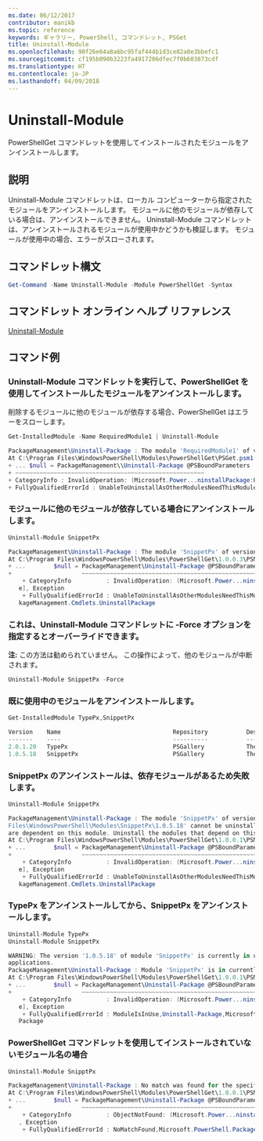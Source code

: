 ```yaml
---
ms.date: 06/12/2017
contributor: manikb
ms.topic: reference
keywords: ギャラリー, PowerShell, コマンドレット, PSGet
title: Uninstall-Module
ms.openlocfilehash: 90f26e64a8a6bc95faf444b1d3ce82a8e3bbefc1
ms.sourcegitcommit: cf195b090b3223fa4917206dfec7f0b603873cdf
ms.translationtype: HT
ms.contentlocale: ja-JP
ms.lasthandoff: 04/09/2018
---
```

# <a name="uninstall-module"></a>Uninstall-Module

PowerShellGet コマンドレットを使用してインストールされたモジュールをアンインストールします。

## <a name="description"></a>説明

Uninstall-Module コマンドレットは、ローカル コンピューターから指定されたモジュールをアンインストールします。
モジュールに他のモジュールが依存している場合は、アンインストールできません。
Uninstall-Module コマンドレットは、アンインストールされるモジュールが使用中かどうかも検証します。 モジュールが使用中の場合、エラーがスローされます。

## <a name="cmdlet-syntax"></a>コマンドレット構文
```powershell
Get-Command -Name Uninstall-Module -Module PowerShellGet -Syntax
```

## <a name="cmdlet-online-help-reference"></a>コマンドレット オンライン ヘルプ リファレンス

[Uninstall-Module](http://go.microsoft.com/fwlink/?LinkId=526864)


## <a name="example-commands"></a>コマンド例

###  <a name="run-the-uninstall-module-cmdlet-to-uninstall-a-module-that-you-installed-by-using-powershellget"></a>Uninstall-Module コマンドレットを実行して、PowerShellGet を使用してインストールしたモジュールをアンインストールします。
削除するモジュールに他のモジュールが依存する場合、PowerShellGet はエラーをスローします。
```powershell
Get-InstalledModule -Name RequiredModule1 | Uninstall-Module

PackageManagement\Uninstall-Package : The module 'RequiredModule1' of version '2.5' in module base folder 'C:\Program Files\WindowsPowerShell\Modules\RequiredModule1\2.5' cannot be uninstalled, because one or more other modules 'ModuleWithDependencies2' are dependent on this module. Uninstall the modules that depend on this module before uninstalling module 'RequiredModule1'.
At C:\Program Files\WindowsPowerShell\Modules\PowerShellGet\PSGet.psm1:1303 char:25
+ ... $null = PackageManagement\\Uninstall-Package @PSBoundParameters
+ ~~~~~~~~~~~~~~~~~~~~~~~~~~~~~~~~~~~~~~~~~~~~~~~~~~~~~~
+ CategoryInfo : InvalidOperation: (Microsoft.Power...ninstallPackage:UninstallPackage) [Uninstall-Package], Exception
+ FullyQualifiedErrorId : UnableToUninstallAsOtherModulesNeedThisModule,Uninstall-Package,Microsoft.PowerShell.PackageManagement.Cmdlets.UninstallPackage
```

### <a name="uninstalling-a-module-when-some-other-modules-have-a-dependency-on-it"></a>モジュールに他のモジュールが依存している場合にアンインストールします。

```powershell
Uninstall-Module SnippetPx

PackageManagement\Uninstall-Package : The module 'SnippetPx' of version '1.0.5.18' in module base folder 'C:\ProgramFiles\WindowsPowerShell\Modules\SnippetPx\1.0.5.18' cannot be uninstalled, because one or more other modules 'TypePx' are dependent on this module. Uninstall the modules that depend on this module before uninstalling module 'SnippetPx'.
At C:\Program Files\WindowsPowerShell\Modules\PowerShellGet\1.0.0.3\PSModule.psm1:1803 char:21
+ ...        $null = PackageManagement\Uninstall-Package @PSBoundParameters
+                    ~~~~~~~~~~~~~~~~~~~~~~~~~~~~~~~~~~~~~~~~~~~~~~~~~~~~~~
    + CategoryInfo          : InvalidOperation: (Microsoft.Power...ninstallPackage:UninstallPackage) [Uninstall-Packag
   e], Exception
    + FullyQualifiedErrorId : UnableToUninstallAsOtherModulesNeedThisModule,Uninstall-Package,Microsoft.PowerShell.Pac
   kageManagement.Cmdlets.UninstallPackage
```

### <a name="you-can-override-this-by-specify--force-option-on-uninstall-module-cmdlet"></a>これは、Uninstall-Module コマンドレットに -Force オプションを指定するとオーバーライドできます。
**注:** この方法は勧められていません。 この操作によって、他のモジュールが中断されます。

```powershell
Uninstall-Module SnippetPx -Force
```

### <a name="uninstall-a-module-which-is-already-in-use"></a>既に使用中のモジュールをアンインストールします。

```powershell
Get-InstalledModule TypePx,SnippetPx

Version    Name                                Repository           Description
-------    ----                                ----------           -----------
2.0.1.20   TypePx                              PSGallery            The TypePx module adds properties and methods to...
1.0.5.18   SnippetPx                           PSGallery            The SnippetPx module enhances the snippet experi...
```

### <a name="uninstall-snippetpx-fails-due-to-the-dependent-module"></a>SnippetPx のアンインストールは、依存モジュールがあるため失敗します。

```powershell
Uninstall-Module SnippetPx

PackageManagement\Uninstall-Package : The module 'SnippetPx' of version '1.0.5.18' in module base folder 'C:\Program
Files\WindowsPowerShell\Modules\SnippetPx\1.0.5.18' cannot be uninstalled, because one or more other modules 'TypePx'
are dependent on this module. Uninstall the modules that depend on this module before uninstalling module 'SnippetPx'.
At C:\Program Files\WindowsPowerShell\Modules\PowerShellGet\1.0.0.1\PSModule.psm1:1914 char:21
+ ...        $null = PackageManagement\Uninstall-Package @PSBoundParameters
+                    ~~~~~~~~~~~~~~~~~~~~~~~~~~~~~~~~~~~~~~~~~~~~~~~~~~~~~~
    + CategoryInfo          : InvalidOperation: (Microsoft.Power...ninstallPackage:UninstallPackage) [Uninstall-Packag
   e], Exception
    + FullyQualifiedErrorId : UnableToUninstallAsOtherModulesNeedThisModule,Uninstall-Package,Microsoft.PowerShell.Pac
   kageManagement.Cmdlets.UninstallPackage
```

### <a name="uninstall-typepx-then-uninstall-the-snippetpx"></a>TypePx をアンインストールしてから、SnippetPx をアンインストールします。

```powershell
Uninstall-Module TypePx
Uninstall-Module SnippetPx

WARNING: The version '1.0.5.18' of module 'SnippetPx' is currently in use. Retry the operation after closing the
applications.
PackageManagement\Uninstall-Package : Module 'SnippetPx' is in currently in use.
At C:\Program Files\WindowsPowerShell\Modules\PowerShellGet\1.0.0.1\PSModule.psm1:1914 char:21
+ ...        $null = PackageManagement\Uninstall-Package @PSBoundParameters
+                    ~~~~~~~~~~~~~~~~~~~~~~~~~~~~~~~~~~~~~~~~~~~~~~~~~~~~~~
    + CategoryInfo          : InvalidOperation: (Microsoft.Power...ninstallPackage:UninstallPackage) [Uninstall-Packag
   e], Exception
    + FullyQualifiedErrorId : ModuleIsInUse,Uninstall-Package,Microsoft.PowerShell.PackageManagement.Cmdlets.Uninstall
   Package
```


### <a name="for-a-module-name-which-is-not-installed-using-powershellget-cmdlets"></a>PowerShellGet コマンドレットを使用してインストールされていないモジュール名の場合

```powershell
Uninstall-Module SnipptPx

PackageManagement\Uninstall-Package : No match was found for the specified search criteria and module names 'SnipptPx'.
At C:\Program Files\WindowsPowerShell\Modules\PowerShellGet\1.0.0.1\PSModule.psm1:1914 char:21
+ ...        $null = PackageManagement\Uninstall-Package @PSBoundParameters
+                    ~~~~~~~~~~~~~~~~~~~~~~~~~~~~~~~~~~~~~~~~~~~~~~~~~~~~~~
    + CategoryInfo          : ObjectNotFound: (Microsoft.Power...ninstallPackage:UninstallPackage) [Uninstall-Package]
   , Exception
    + FullyQualifiedErrorId : NoMatchFound,Microsoft.PowerShell.PackageManagement.Cmdlets.UninstallPackage
```